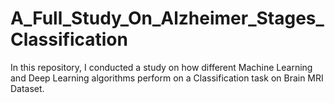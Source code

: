 # A_Full_Study_On_Alzheimer_Stages_Classification
In this repository, I conducted a study on how different Machine Learning and Deep Learning algorithms perform on a Classification task on Brain MRI Dataset.
